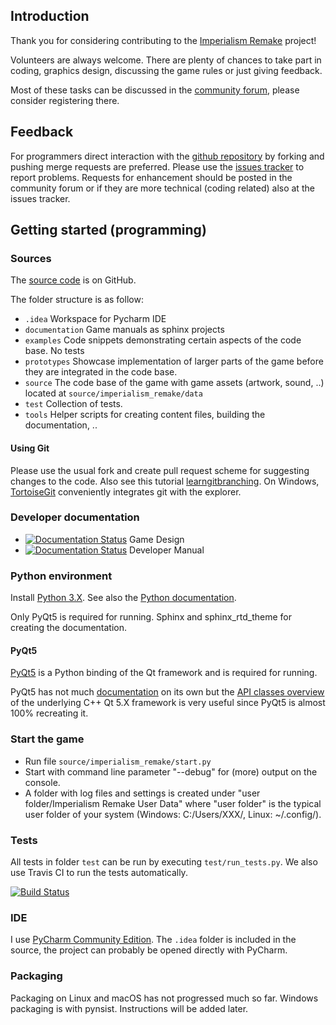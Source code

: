 ## Introduction

Thank you for considering contributing to the [Imperialism Remake](http://remake.twelvepm.de/) project!

Volunteers are always welcome. There are plenty of chances to take part in coding,
graphics design, discussing the game rules or just giving feedback.

Most of these tasks can be discussed in the [community forum](http://remake.twelvepm.de/forum/),
please consider registering there.

## Feedback

For programmers direct interaction with the [github repository](https://github.com/Trilarion/imperialism-remake)
by forking and pushing merge requests are preferred. Please use the
[issues tracker](https://github.com/Trilarion/imperialism-remake/issues) to report problems.
Requests for enhancement should be posted in the community forum or if they are more technical
(coding related) also at the issues tracker.

## Getting started (programming)

### Sources

The [source code](https://github.com/Trilarion/Imperialism-Remake) is on GitHub.

The folder structure is as follow:

- `.idea` Workspace for Pycharm IDE
- `documentation` Game manuals as sphinx projects
- `examples` Code snippets demonstrating certain aspects of the code base. No tests
- `prototypes` Showcase implementation of larger parts of the game before they are integrated in the code base.
- `source` The code base of the game with game assets (artwork, sound, ..) located at `source/imperialism_remake/data`
- `test` Collection of tests.
- `tools` Helper scripts for creating content files, building the documentation, ..


#### Using Git

Please use the usual fork and create pull request scheme for suggesting changes to the code. Also see this tutorial
[learngitbranching](http://learngitbranching.js.org/). On Windows, [TortoiseGit](https://code.google.com/p/tortoisegit/)
conveniently integrates git with the explorer.

### Developer documentation

- [![Documentation Status](https://readthedocs.org/projects/imperialism-remake-definition/badge/?version=latest)](http://imperialism-remake-definition.readthedocs.io/en/latest/?badge=latest) Game Design
- [![Documentation Status](https://readthedocs.org/projects/imperialism-remake-developer/badge/?version=latest)](http://imperialism-remake-developer.readthedocs.io/en/latest/?badge=latest) Developer Manual

### Python environment

Install [Python 3.X](https://www.python.org/downloads/). See also the [Python documentation](https://docs.python.org/3/).

Only PyQt5 is required for running. Sphinx and sphinx_rtd_theme for creating the documentation.

#### PyQt5

[PyQt5](https://www.riverbankcomputing.com/software/pyqt/download5) is a Python binding of the Qt framework and is required for running.

PyQt5 has not much [documentation](http://pyqt.sourceforge.net/Docs/PyQt5/) on its own but the [API classes overview](http://doc.qt.io/qt-5/classes.html)
of the underlying C++ Qt 5.X framework is very useful since PyQt5 is almost 100% recreating it. 

### Start the game

- Run file `source/imperialism_remake/start.py`
- Start with command line parameter "--debug" for (more) output on the console.
- A folder with log files and settings is created under "user folder/Imperialism Remake User Data" where "user folder" is the typical user folder of your system (Windows: C:/Users/XXX/, Linux: ~/.config/).

### Tests

All tests in folder `test` can be run by executing `test/run_tests.py`. We also use Travis CI to run the tests
automatically.

[![Build Status](https://travis-ci.org/Trilarion/imperialism-remake.svg?branch=master)](https://travis-ci.org/Trilarion/imperialism-remake)

### IDE

I use [PyCharm Community Edition](http://www.jetbrains.com/pycharm/download/). The `.idea` folder is included in the source, the project
can probably be opened directly with PyCharm.

### Packaging

Packaging on Linux and macOS has not progressed much so far. Windows packaging is with pynsist. Instructions will be added later.

